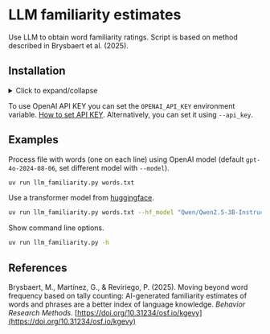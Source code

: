 # LLM familiarity estimates

Use LLM to obtain word familiarity ratings. Script is based on method described in Brysbaert et al. (2025).

## Installation

<details>

<summary>Click to expand/collapse</summary>

### macOS

Install [brew](https://brew.sh).

Next install `Python` and `uv` using the [Terminal](https://support.apple.com/en-gb/guide/terminal/welcome/mac)

```sh
brew install python@3.12
brew install uv
```

### Windows

Install [scoop](https://scoop.sh).

Next install `Python` and `uv` using the [PowerShell](https://learn.microsoft.com/en-us/powershell/scripting/overview?view=powershell-7.5).

```powershell
scoop bucket add versions
scoop install versions/python312
scoop bucket add main
scoop install main/uv
```

### Clone repository

```sh
git clone https://github.com/waltervanheuven/llm-familiarity.git
```

</details>

To use OpenAI API KEY you can set the `OPENAI_API_KEY` environment variable.
[How to set API KEY](https://help.openai.com/en/articles/5112595-best-practices-for-api-key-safety). Alternatively, you can set it using `--api_key`.

## Examples

Process file with words (one on each line) using OpenAI model (default `gpt-4o-2024-08-06`, set different model with `--model`).

```sh
uv run llm_familiarity.py words.txt
```

Use a transformer model from [huggingface](https://huggingface.co).

```sh
uv run llm_familiarity.py words.txt --hf_model "Qwen/Qwen2.5-3B-Instruct"
```

Show command line options.

```sh
uv run llm_familiarity.py -h
```

## References

Brysbaert, M., Martínez, G., & Reviriego, P. (2025). Moving beyond word frequency based on tally counting: AI-generated familiarity estimates of words and phrases are a better index of language knowledge. *Behavior Research Methods*. [https://doi.org/10.31234/osf.io/kgevy](https://doi.org/10.31234/osf.io/kgevy)
